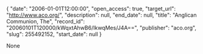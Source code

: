 {
  "date": "2006-01-01T12:00:00", 
  "open_access": true, 
  "target_url": "http://www.aco.org/", 
  "description": null, 
  "end_date": null, 
  "title": "Anglican Communion, The", 
  "record_id": "20060101T120000/kWqxtAhwB6/IkwqMes/J4A==", 
  "publisher": "aco.org", 
  "slug": 255492152, 
  "start_date": null
}

None
